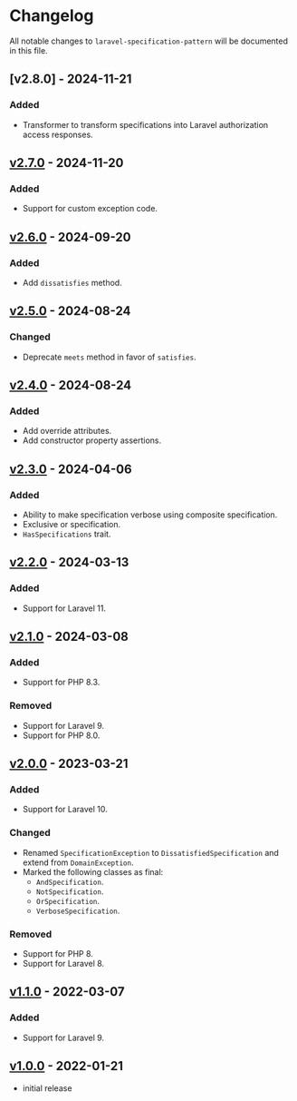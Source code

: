 # Changelog

All notable changes to `laravel-specification-pattern` will be documented in this file.

## [v2.8.0] - 2024-11-21

### Added

- Transformer to transform specifications into Laravel authorization access responses.

## [v2.7.0] - 2024-11-20

### Added

- Support for custom exception code.

## [v2.6.0] - 2024-09-20

### Added

- Add `dissatisfies` method.

## [v2.5.0] - 2024-08-24

### Changed

- Deprecate `meets` method in favor of `satisfies`.

## [v2.4.0] - 2024-08-24

### Added

- Add override attributes.
- Add constructor property assertions.

## [v2.3.0] - 2024-04-06

### Added

- Ability to make specification verbose using composite specification.
- Exclusive or specification.
- `HasSpecifications` trait.

## [v2.2.0] - 2024-03-13

### Added

- Support for Laravel 11.

## [v2.1.0] - 2024-03-08

### Added

- Support for PHP 8.3.

### Removed

- Support for Laravel 9.
- Support for PHP 8.0.

## [v2.0.0] - 2023-03-21

### Added

- Support for Laravel 10.

### Changed

- Renamed `SpecificationException` to `DissatisfiedSpecification` and extend from `DomainException`.
- Marked the following classes as final:
  - `AndSpecification`.
  - `NotSpecification`.
  - `OrSpecification`.
  - `VerboseSpecification`.

### Removed

- Support for PHP 8.
- Support for Laravel 8.

## [v1.1.0] - 2022-03-07

### Added

- Support for Laravel 9.

## [v1.0.0] - 2022-01-21

- initial release

[v2.7.0]: https://github.com/maartenpaauw/laravel-specification-pattern/compare/v2.6.0...v2.7.0
[v2.6.0]: https://github.com/maartenpaauw/laravel-specification-pattern/compare/v2.5.0...v2.6.0
[v2.5.0]: https://github.com/maartenpaauw/laravel-specification-pattern/compare/v2.4.0...v2.5.0
[v2.4.0]: https://github.com/maartenpaauw/laravel-specification-pattern/compare/v2.3.0...v2.4.0
[v2.3.0]: https://github.com/maartenpaauw/laravel-specification-pattern/compare/v2.2.0...v2.3.0
[v2.2.0]: https://github.com/maartenpaauw/laravel-specification-pattern/compare/v2.1.0...v2.2.0
[v2.1.0]: https://github.com/maartenpaauw/laravel-specification-pattern/compare/v2.0.0...v2.1.0
[v2.0.0]: https://github.com/maartenpaauw/laravel-specification-pattern/compare/v1.1.0...v2.0.0
[v1.1.0]: https://github.com/maartenpaauw/laravel-specification-pattern/compare/v1.0.0...v1.1.0
[v1.0.0]: https://github.com/maartenpaauw/laravel-specification-pattern/releases/tag/v1.0.0
